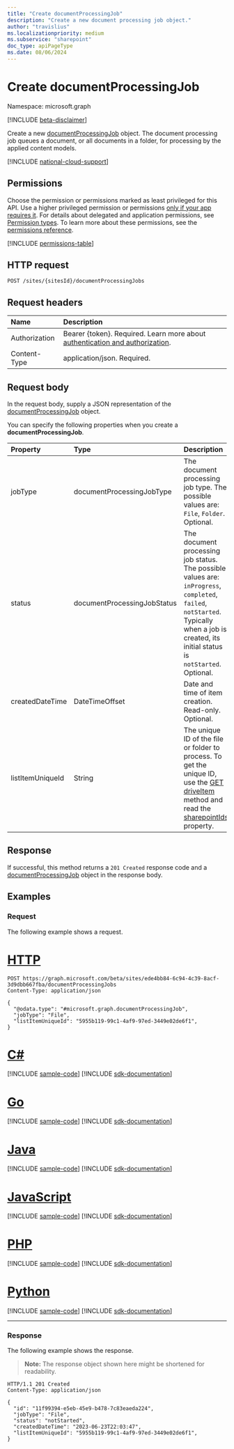 ```yaml
---
title: "Create documentProcessingJob"
description: "Create a new document processing job object."
author: "travislius"
ms.localizationpriority: medium
ms.subservice: "sharepoint"
doc_type: apiPageType
ms.date: 08/06/2024
---
```


# Create documentProcessingJob

Namespace: microsoft.graph

[!INCLUDE [beta-disclaimer](../../includes/beta-disclaimer.md)]

Create a new [documentProcessingJob](../resources/documentprocessingjob.md) object. The document processing job queues a document, or all documents in a folder, for processing by the applied content models.

[!INCLUDE [national-cloud-support](../../includes/global-only.md)]

## Permissions

Choose the permission or permissions marked as least privileged for this API. Use a higher privileged permission or permissions [only if your app requires it](/graph/permissions-overview#best-practices-for-using-microsoft-graph-permissions). For details about delegated and application permissions, see [Permission types](/graph/permissions-overview#permission-types). To learn more about these permissions, see the [permissions reference](/graph/permissions-reference).

<!-- { "blockType": "permissions", "name": "site_post_documentprocessingjobs" } -->
[!INCLUDE [permissions-table](../includes/permissions/site-post-documentprocessingjobs-permissions.md)]

## HTTP request

<!-- {
  "blockType": "ignored"
}
-->
```http
POST /sites/{sitesId}/documentProcessingJobs
```

## Request headers

|Name|Description|
|:---|:---|
|Authorization|Bearer {token}. Required. Learn more about [authentication and authorization](/graph/auth/auth-concepts).|
|Content-Type|application/json. Required.|

## Request body

In the request body, supply a JSON representation of the [documentProcessingJob](../resources/documentprocessingjob.md) object.

You can specify the following properties when you create a **documentProcessingJob**.

|Property|Type|Description|
|:---|:---|:---|
|jobType|documentProcessingJobType|The document processing job type. The possible values are: `File`, `Folder`. Optional.|
|status|documentProcessingJobStatus|The document processing job status. The possible values are: `inProgress`, `completed`, `failed`, `notStarted`. Typically when a job is created, its initial status is `notStarted`. Optional.|
|createdDateTime|DateTimeOffset|Date and time of item creation. Read-only. Optional.|
|listItemUniqueId|String|The unique ID of the file or folder to process. To get the unique ID, use the [GET driveItem](../resources/driveitem.md) method and read the [sharepointIds](../resources/sharepointids.md) property.|



## Response

If successful, this method returns a `201 Created` response code and a [documentProcessingJob](../resources/documentprocessingjob.md) object in the response body.

## Examples

### Request

The following example shows a request.
# [HTTP](#tab/http)
<!-- {
  "blockType": "request",
  "name": "create_documentprocessingjob_from_"
}
-->
```http
POST https://graph.microsoft.com/beta/sites/ede4bb84-6c94-4c39-8acf-3d9dbb667fba/documentProcessingJobs
Content-Type: application/json

{
  "@odata.type": "#microsoft.graph.documentProcessingJob",
  "jobType": "File",
  "listItemUniqueId": "5955b119-99c1-4af9-97ed-3449e02de6f1",
}
```

# [C#](#tab/csharp)
[!INCLUDE [sample-code](../includes/snippets/csharp/create-documentprocessingjob-from--csharp-snippets.md)]
[!INCLUDE [sdk-documentation](../includes/snippets/snippets-sdk-documentation-link.md)]

# [Go](#tab/go)
[!INCLUDE [sample-code](../includes/snippets/go/create-documentprocessingjob-from--go-snippets.md)]
[!INCLUDE [sdk-documentation](../includes/snippets/snippets-sdk-documentation-link.md)]

# [Java](#tab/java)
[!INCLUDE [sample-code](../includes/snippets/java/create-documentprocessingjob-from--java-snippets.md)]
[!INCLUDE [sdk-documentation](../includes/snippets/snippets-sdk-documentation-link.md)]

# [JavaScript](#tab/javascript)
[!INCLUDE [sample-code](../includes/snippets/javascript/create-documentprocessingjob-from--javascript-snippets.md)]
[!INCLUDE [sdk-documentation](../includes/snippets/snippets-sdk-documentation-link.md)]

# [PHP](#tab/php)
[!INCLUDE [sample-code](../includes/snippets/php/create-documentprocessingjob-from--php-snippets.md)]
[!INCLUDE [sdk-documentation](../includes/snippets/snippets-sdk-documentation-link.md)]

# [Python](#tab/python)
[!INCLUDE [sample-code](../includes/snippets/python/create-documentprocessingjob-from--python-snippets.md)]
[!INCLUDE [sdk-documentation](../includes/snippets/snippets-sdk-documentation-link.md)]

---

### Response

The following example shows the response.
>**Note:** The response object shown here might be shortened for readability.
<!-- {
  "blockType": "response",
  "truncated": true,
  "@odata.type": "microsoft.graph.documentProcessingJob"
}
-->
```http
HTTP/1.1 201 Created
Content-Type: application/json

{
  "id": "11f99394-e5eb-45e9-b478-7c83eaeda224",
  "jobType": "File",
  "status": "notStarted",
  "createdDateTime": "2023-06-23T22:03:47",
  "listItemUniqueId": "5955b119-99c1-4af9-97ed-3449e02de6f1",
}
```

